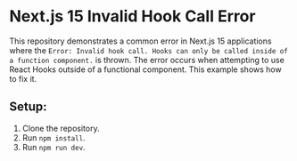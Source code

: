 # Next.js 15 Invalid Hook Call Error

This repository demonstrates a common error in Next.js 15 applications where the `Error: Invalid hook call. Hooks can only be called inside of a function component.` is thrown.  The error occurs when attempting to use React Hooks outside of a functional component. This example shows how to fix it.

## Setup:

1. Clone the repository.
2. Run `npm install`.
3. Run `npm run dev`.
